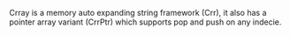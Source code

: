 Crray is a memory auto expanding string framework (Crr), it also has a pointer array
variant (CrrPtr) which supports pop and push on any indecie.
